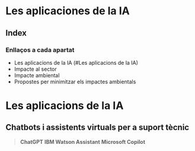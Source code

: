 # Les aplicaciones de la IA

## Index

### Enllaços a cada apartat
* Les aplicacions de la IA (#Les aplicacions de la IA)
* Impacte al sector
* Impacte ambiental
* Propostes per minimitzar els impactes ambientals



# Les aplicacions de la IA
## Chatbots i assistents virtuals per a suport tècnic

> **ChatGPT** 
> **IBM Watson Assistant** 
> **Microsoft Copilot** 
